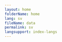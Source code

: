 ```yaml
---
layout: home
folderName: home
lang: sv
fileName: data
permalink: sv
langsupport: index-langs
---
```

